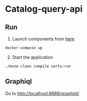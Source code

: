 # Catalog-query-api

## Run

1. Launch components from [here](https://github.com/samply-platform/architecture/blob/master/docker/docker-compose.yml)
```bash
docker-compose up
```

2. Start the application
```bash
./mvnw clean compile vertx:run
```

## Graphiql

Go to [http://localhost:8888/graphiql/](http://localhost:8888/graphiql/)
